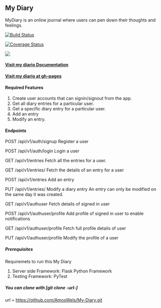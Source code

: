 ## My Diary 
MyDiary is an online journal where users can pen down their thoughts and feelings.

[![Build Status](https://travis-ci.org/AmosWels/My-Diary.svg?branch=database)](https://travis-ci.org/AmosWels/My-Diary)

[![Coverage Status](https://coveralls.io/repos/github/AmosWels/My-Diary/badge.svg?branch=chal4)](https://coveralls.io/github/AmosWels/My-Diary?branch=chal4)

<a href="https://codeclimate.com/github/AmosWels/My-Diary/maintainability"><img src="https://api.codeclimate.com/v1/badges/911827d24f11c39cdf13/maintainability" /></a>

#### [Visit my diario Documentation](https://mydiario.docs.apiary.io/#introduction/mydiario-requests-collection/get-all-users-entries-[get/entries])

#### [Visit my diario at gh-pages](https://amoswels.github.io/My-Diary/UI/)

#### Required Features
1. Create user accounts that can signin/signout from the app. 
2. Get all diary entries for a particular user.
3. Get a specific diary entry for a particular user.
4. Add an entry
5. Modify an entry.

#### Endpoints

POST /api/v1/auth/signup
Register a user

POST /api/v1/auth/login
Login a user

GET /api/v1/entries 
Fetch all the entries for a user.

GET /api/v1/entries/<entryId>
Fetch the details of an entry for a user

POST /api/v1/entries
Add an entry

PUT /api/v1/entries/<entryId>
Modify a diary entry
An entry can only be modified on the same day it was created.

GET /api/v1/authuser
Fetch details of signed in user

POST /api/v1/authuser/profile
Add profile of signed in user to enable notifications

GET /api/v1/authuser/profile
Fetch full profile details of user

PUT /api/v1/authuser/profile
Modify the profile of a user

##### Prerequisites
Requiremets to run this My Diary
1. Server side Framework: ​Flask Python Framework
2. Testing Framework: PyTest

##### You can clone with [git clone -url-]
url = https://github.com/AmosWels/My-Diary.git
